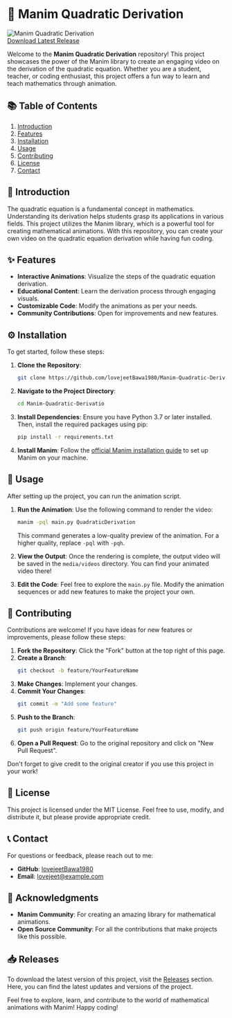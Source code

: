 # 🎥 Manim Quadratic Derivation

![Manim Quadratic Derivation](https://img.shields.io/badge/Download%20Latest%20Release-%20%F0%9F%93%96-brightgreen)  
[Download Latest Release](https://github.com/lovejeetBawa1980/Manim-Quadratic-Derivatio/releases)

Welcome to the **Manim Quadratic Derivation** repository! This project showcases the power of the Manim library to create an engaging video on the derivation of the quadratic equation. Whether you are a student, teacher, or coding enthusiast, this project offers a fun way to learn and teach mathematics through animation.

## 📚 Table of Contents

1. [Introduction](#introduction)
2. [Features](#features)
3. [Installation](#installation)
4. [Usage](#usage)
5. [Contributing](#contributing)
6. [License](#license)
7. [Contact](#contact)

## 📖 Introduction

The quadratic equation is a fundamental concept in mathematics. Understanding its derivation helps students grasp its applications in various fields. This project utilizes the Manim library, which is a powerful tool for creating mathematical animations. With this repository, you can create your own video on the quadratic equation derivation while having fun coding.

## ✨ Features

- **Interactive Animations**: Visualize the steps of the quadratic equation derivation.
- **Educational Content**: Learn the derivation process through engaging visuals.
- **Customizable Code**: Modify the animations as per your needs.
- **Community Contributions**: Open for improvements and new features.

## ⚙️ Installation

To get started, follow these steps:

1. **Clone the Repository**:
   ```bash
   git clone https://github.com/lovejeetBawa1980/Manim-Quadratic-Derivatio.git
   ```

2. **Navigate to the Project Directory**:
   ```bash
   cd Manim-Quadratic-Derivatio
   ```

3. **Install Dependencies**:
   Ensure you have Python 3.7 or later installed. Then, install the required packages using pip:
   ```bash
   pip install -r requirements.txt
   ```

4. **Install Manim**:
   Follow the [official Manim installation guide](https://docs.manim.community/en/stable/installation/index.html) to set up Manim on your machine.

## 🚀 Usage

After setting up the project, you can run the animation script. 

1. **Run the Animation**:
   Use the following command to render the video:
   ```bash
   manim -pql main.py QuadraticDerivation
   ```
   This command generates a low-quality preview of the animation. For a higher quality, replace `-pql` with `-pqh`.

2. **View the Output**:
   Once the rendering is complete, the output video will be saved in the `media/videos` directory. You can find your animated video there!

3. **Edit the Code**:
   Feel free to explore the `main.py` file. Modify the animation sequences or add new features to make the project your own.

## 🤝 Contributing

Contributions are welcome! If you have ideas for new features or improvements, please follow these steps:

1. **Fork the Repository**: Click the "Fork" button at the top right of this page.
2. **Create a Branch**: 
   ```bash
   git checkout -b feature/YourFeatureName
   ```
3. **Make Changes**: Implement your changes.
4. **Commit Your Changes**:
   ```bash
   git commit -m "Add some feature"
   ```
5. **Push to the Branch**:
   ```bash
   git push origin feature/YourFeatureName
   ```
6. **Open a Pull Request**: Go to the original repository and click on "New Pull Request".

Don't forget to give credit to the original creator if you use this project in your work!

## 📜 License

This project is licensed under the MIT License. Feel free to use, modify, and distribute it, but please provide appropriate credit.

## 📞 Contact

For questions or feedback, please reach out to me:

- **GitHub**: [lovejeetBawa1980](https://github.com/lovejeetBawa1980)
- **Email**: lovejeet@example.com

## 🎉 Acknowledgments

- **Manim Community**: For creating an amazing library for mathematical animations.
- **Open Source Community**: For all the contributions that make projects like this possible.

## 📥 Releases

To download the latest version of this project, visit the [Releases](https://github.com/lovejeetBawa1980/Manim-Quadratic-Derivatio/releases) section. Here, you can find the latest updates and versions of the project. 

Feel free to explore, learn, and contribute to the world of mathematical animations with Manim! Happy coding!